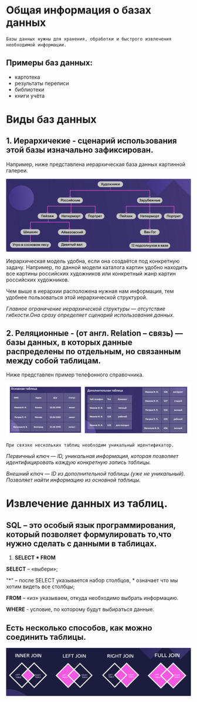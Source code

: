 # Общая информация о базах данных
    Базы данных нужны для хранения, обработки и быстрого извлечения необходимой информации.
## Примеры баз данных:
- картотека
- результаты переписи
- библиотеки
- книги учёта

# Виды баз данных
## 1. Иерархичекие - сценарий использования этой базы изначально зафиксирован.

Например, ниже представлена иерархическая база данных картинной галереи.

![база данных для картинной галереи](db1.jpg)

Иерархическая модель удобна, если она создаётся под конкретную задачу. Например, по данной модели каталога картин удобно находить все картины российских художников или конкретный жанр картин российских художников.

Чем выше в иерархии расположена нужная нам информация, тем удобнее пользоваться этой иерархической структурой.

*Главное ограничение иерархической структуры — отсутствие гибкости.Она сразу определяет сценарий использования данных.*

## 2. Реляционные -  (от англ. Relation – связь) — базы данных, в которых данные распределены по отдельным, но связанным между собой таблицам.

Ниже представлен пример телефонного справочника.

![реляционная база данных](db2.jpg)

    При связке нескольких таблиц необходим уникальный идентификатор.

*Первичный ключ — ID, уникальная информация, которая позволяет идентифицировать каждую конкретную запись таблицы.*

*Внешний ключ — ID из дополнительной таблицы (уже не уникальный). Позволяет найти информацию из основной таблицы.*

# Извлечение данных из таблиц.

## SQL – это особый язык программирования, который позволяет формулировать то,что нужно сделать с данными в таблицах.

1. **SELECT * FROM**

**SELECT** – «выбери»;

"*" – после SELECT указывается набор столбцов, * означает что мы хотим видеть все столбцы;

**FROM** – «из» указываем, откуда необходимо выбрать информацию.

**WHERE** - условие, по которому будут выбираться данные.

## Есть несколько способов, как можно соединить таблицы.

![способы объеденения баз данных](joins.jpg)